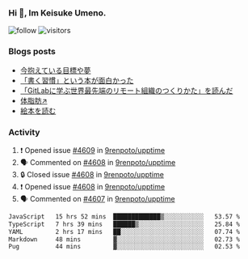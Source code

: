 ### Hi 👋, Im Keisuke Umeno.

<!--
**9renpoto/9renpoto** is a ✨ _special_ ✨ repository because its `README.md` (this file) appears on your GitHub profile.

Here are some ideas to get you started:

- 🔭 I’m currently working on ...
- 🌱 I’m currently learning ...
- 👯 I’m looking to collaborate on ...
- 🤔 I’m looking for help with ...
- 💬 Ask me about ...
- 📫 How to reach me: ...
- 😄 Pronouns: ...
- ⚡ Fun fact: ...
-->

![follow](https://img.shields.io/github/followers/9renpoto?label=Follow&style=social)
![visitors](https://komarev.com/ghpvc/?username=9renpoto&label=Profile%20views&color=0e75b6&style=flat)

### Blogs posts

<!-- BLOG-POST-LIST:START -->
- [今抱えている目標や夢](https://9renpoto.win/entry/2024/12/02/objective)
- [「書く習慣」という本が面白かった](https://9renpoto.win/entry/2024/11/11/leave_a_feeling_sad)
- [「GitLabに学ぶ世界最先端のリモート組織のつくりかた」を読んだ](https://9renpoto.win/entry/2024/09/10/remote_organization)
- [体脂肪↗](https://9renpoto.win/entry/2024/08/12/gaining_fat)
- [絵本を読む](https://9renpoto.win/entry/2024/07/26/picture_book)
<!-- BLOG-POST-LIST:END -->

### Activity

<!--START_SECTION:activity-->
1. ❗ Opened issue [#4609](https://github.com/9renpoto/upptime/issues/4609) in [9renpoto/upptime](https://github.com/9renpoto/upptime)
2. 🗣 Commented on [#4608](https://github.com/9renpoto/upptime/issues/4608#issuecomment-2520210191) in [9renpoto/upptime](https://github.com/9renpoto/upptime)
3. 🔒 Closed issue [#4608](https://github.com/9renpoto/upptime/issues/4608) in [9renpoto/upptime](https://github.com/9renpoto/upptime)
4. ❗ Opened issue [#4608](https://github.com/9renpoto/upptime/issues/4608) in [9renpoto/upptime](https://github.com/9renpoto/upptime)
5. 🗣 Commented on [#4607](https://github.com/9renpoto/upptime/issues/4607#issuecomment-2520068034) in [9renpoto/upptime](https://github.com/9renpoto/upptime)
<!--END_SECTION:activity-->

<!--START_SECTION:waka-->

```txt
JavaScript   15 hrs 52 mins  █████████████▒░░░░░░░░░░░   53.57 %
TypeScript   7 hrs 39 mins   ██████▒░░░░░░░░░░░░░░░░░░   25.84 %
YAML         2 hrs 17 mins   ██░░░░░░░░░░░░░░░░░░░░░░░   07.74 %
Markdown     48 mins         ▓░░░░░░░░░░░░░░░░░░░░░░░░   02.73 %
Pug          44 mins         ▓░░░░░░░░░░░░░░░░░░░░░░░░   02.53 %
```

<!--END_SECTION:waka-->

